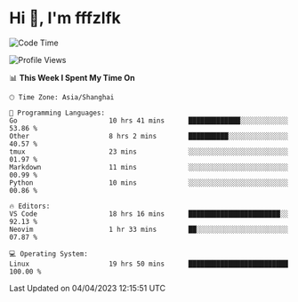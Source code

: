 # Hi 👋, I'm fffzlfk

<!--START_SECTION:waka-->
![Code Time](http://img.shields.io/badge/Code%20Time-142%20hrs%2031%20mins-blue)

![Profile Views](http://img.shields.io/badge/Profile%20Views-0-blue)

📊 **This Week I Spent My Time On** 

```text
🕑︎ Time Zone: Asia/Shanghai

💬 Programming Languages: 
Go                       10 hrs 41 mins      █████████████░░░░░░░░░░░░   53.86 % 
Other                    8 hrs 2 mins        ██████████░░░░░░░░░░░░░░░   40.57 % 
tmux                     23 mins             ░░░░░░░░░░░░░░░░░░░░░░░░░   01.97 % 
Markdown                 11 mins             ░░░░░░░░░░░░░░░░░░░░░░░░░   00.99 % 
Python                   10 mins             ░░░░░░░░░░░░░░░░░░░░░░░░░   00.86 % 

🔥 Editors: 
VS Code                  18 hrs 16 mins      ███████████████████████░░   92.13 % 
Neovim                   1 hr 33 mins        ██░░░░░░░░░░░░░░░░░░░░░░░   07.87 % 

💻 Operating System: 
Linux                    19 hrs 50 mins      █████████████████████████   100.00 % 
```


 Last Updated on 04/04/2023 12:15:51 UTC
<!--END_SECTION:waka-->

